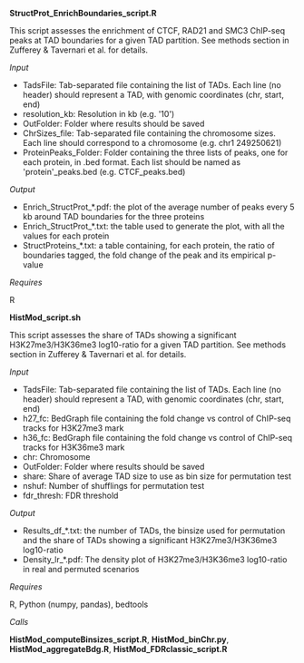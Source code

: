 **StructProt_EnrichBoundaries_script.R** 

This script assesses the enrichment of CTCF, RAD21 and SMC3 ChIP-seq peaks at TAD boundaries for a given TAD partition.
See methods section in Zufferey & Tavernari et al. for details.

_Input_

* TadsFile: Tab-separated file containing the list of TADs. Each line (no header) should represent a TAD, with genomic coordinates (chr, start, end)
* resolution_kb: Resolution in kb (e.g. '10')
* OutFolder: Folder where results should be saved
* ChrSizes_file: Tab-separated file containing the chromosome sizes. Each line should correspond to a chromosome (e.g. chr1   249250621)
* ProteinPeaks_Folder: Folder containing the three lists of peaks, one for each protein, in .bed format. Each list should be named as 'protein'\_peaks.bed (e.g. CTCF_peaks.bed)

_Output_

* Enrich_StructProt\_\*.pdf: the plot of the average number of peaks every 5 kb around TAD boundaries for the three proteins
* Enrich_StructProt\_\*.txt: the table used to generate the plot, with all the values for each protein
* StructProteins\_\*.txt: a table containing, for each protein, the ratio of boundaries tagged, the fold change of the peak and its empirical p-value

_Requires_

R

**HistMod_script.sh** 

This script assesses the share of TADs showing a significant H3K27me3/H3K36me3 log10-ratio for a given TAD partition.
See methods section in Zufferey & Tavernari et al. for details.

_Input_

* TadsFile: Tab-separated file containing the list of TADs. Each line (no header) should represent a TAD, with genomic coordinates (chr, start, end)
* h27_fc: BedGraph file containing the fold change vs control of ChIP-seq tracks for H3K27me3 mark
* h36_fc: BedGraph file containing the fold change vs control of ChIP-seq tracks for H3K36me3 mark
* chr: Chromosome
* OutFolder: Folder where results should be saved
* share: Share of average TAD size to use as bin size for permutation test
* nshuf: Number of shufflings for permutation test
* fdr_thresh: FDR threshold

_Output_

* Results_df\_\*.txt: the number of TADs, the binsize used for permutation and the share of TADs showing a significant H3K27me3/H3K36me3 log10-ratio
* Density_lr\_\*.pdf: The density plot of H3K27me3/H3K36me3 log10-ratio in real and permuted scenarios

_Requires_

R, Python (numpy, pandas), bedtools

_Calls_

**HistMod_computeBinsizes_script.R**, **HistMod_binChr.py**, **HistMod_aggregateBdg.R**, **HistMod_FDRclassic_script.R**
